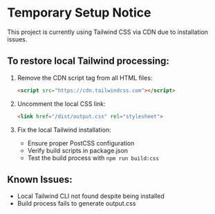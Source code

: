 # Temporary Setup Notice

This project is currently using Tailwind CSS via CDN due to installation issues.

## To restore local Tailwind processing:

1. Remove the CDN script tag from all HTML files:
   ```html
   <script src="https://cdn.tailwindcss.com"></script>
   ```

2. Uncomment the local CSS link:
   ```html
   <link href="/dist/output.css" rel="stylesheet">
   ```

3. Fix the local Tailwind installation:
   - Ensure proper PostCSS configuration
   - Verify build scripts in package.json
   - Test the build process with `npm run build:css`

## Known Issues:
- Local Tailwind CLI not found despite being installed
- Build process fails to generate output.css